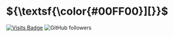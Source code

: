 # ${\textsf{\color{#00FF00}][}}$
[![Visits Badge](https://badges.pufler.dev/visits/pog7776/pog7776)](https://github.com/pog7776) ![GitHub followers](https://img.shields.io/github/followers/pog7776?label=Followers&style=flat&logo=github)

